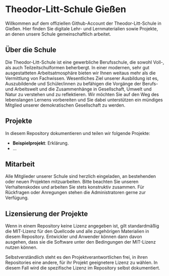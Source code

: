 # Theodor-Litt-Schule Gießen
Willkommen auf dem offiziellen Github-Account der Theodor-Litt-Schule in Gießen. Hier finden Sie digitale Lehr- und Lernmaterialien sowie Projekte, an denen unsere Schule gemeinschaftlich arbeitet.

## Über die Schule
Die Theodor-Litt-Schule ist eine gewerbliche Berufsschule, die sowohl Voll-, als auch Teilzeitschulformen beherbergt. In einer modernen, sehr gut ausgestatteten Arbeitsatmosphäre bieten wir Ihnen weitaus mehr als die Vermittlung von Fachwissen.
Wesentliches Ziel unserer Ausbildung ist es, Auszubildende und Schüler/innen zu befähigen die Vorgänge der Berufs- und Arbeitswelt und die Zusammenhänge in Gesellschaft, Umwelt und Natur zu verstehen und zu reflektieren. Wir möchten Sie auf den Weg des lebenslangen Lernens vorbereiten und Sie dabei unterstützen ein mündiges Mitglied unserer demokratischen Gesellschaft zu werden.

## Projekte

In diesem Repository dokumentieren und teilen wir folgende Projekte:

- **Beispielprojekt**: Erklärung.
- ... 

## Mitarbeit
Alle Mitglieder unserer Schule sind herzlich eingeladen, an bestehenden oder neuen Projekten mitzuarbeiten. Bitte beachten Sie unseren Verhaltenskodex und arbeiten Sie stets konstruktiv zusammen. Für Rückfragen oder Anregungen stehen die Administratoren gerne zur Verfügung.

## Lizensierung der Projekte
Wenn in einem Repository keine Lizenz angegeben ist, gilt standardmäßig die MIT-Lizenz für den Quellcode und alle zugehörigen Materialien in diesem Repository. Entwickler und Anwender können dann davon ausgehen, dass sie die Software unter den Bedingungen der MIT-Lizenz nutzen können.

Selbstverständlich steht es den Projektverantwortlichen frei, in ihren Repositories eine andere, für ihr Projekt geeignetere Lizenz zu wählen. In diesem Fall wird die spezifische Lizenz im Repository selbst dokumentiert.
